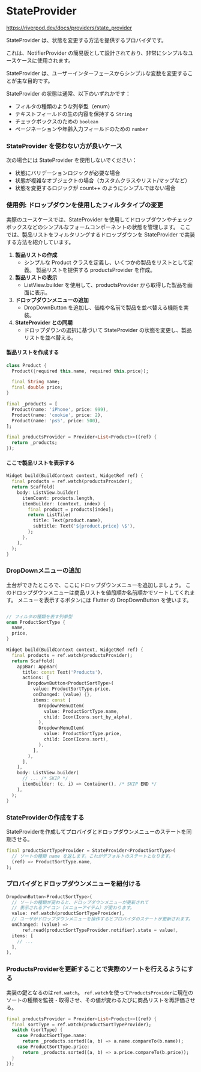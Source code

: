 
# StateProvider

https://riverpod.dev/docs/providers/state_provider

StateProvider は、状態を変更する方法を提供するプロバイダです。

これは、NotifierProvider の簡易版として設計されており、非常にシンプルなユースケースに使用されます。

StateProvider は、ユーザーインターフェースからシンプルな変数を変更することが主な目的です。

StateProvider の状態は通常、以下のいずれかです：

- フィルタの種類のような列挙型（enum）
- テキストフィールドの生の内容を保持する `String`
- チェックボックスのための `boolean`
- ページネーションや年齢入力フィールドのための `number`

### StateProvider を使わない方が良いケース

次の場合には StateProvider を使用しないでください：

- 状態にバリデーションロジックが必要な場合
- 状態が複雑なオブジェクトの場合（カスタムクラスやリスト/マップなど）
- 状態を変更するロジックが count++ のようにシンプルではない場合

### 使用例: ドロップダウンを使用したフィルタタイプの変更

実際のユースケースでは、StateProvider を使用してドロップダウンやチェックボックスなどのシンプルなフォームコンポーネントの状態を管理します。
ここでは、製品リストをフィルタリングするドロップダウンを StateProvider で実装する方法を紹介しています。

1. **製品リストの作成**
    - シンプルな Product クラスを定義し、いくつかの製品をリストとして定義。
        製品リストを提供する productsProvider を作成。
1. **製品リストの表示**
    - ListView.builder を使用して、productsProvider から取得した製品を画面に表示。
1. **ドロップダウンメニューの追加**
    - DropDownButton を追加し、価格や名前で製品を並べ替える機能を実装。
1. **StateProvider との同期**
    - ドロップダウンの選択に基づいて StateProvider の状態を変更し、製品リストを並べ替える。

#### 製品リストを作成する

```dart
class Product {
  Product({required this.name, required this.price});

  final String name;
  final double price;
}

final _products = [
  Product(name: 'iPhone', price: 999),
  Product(name: 'cookie', price: 2),
  Product(name: 'ps5', price: 500),
];

final productsProvider = Provider<List<Product>>((ref) {
  return _products;
});
```

#### ここで製品リストを表示する

```dart
Widget build(BuildContext context, WidgetRef ref) {
  final products = ref.watch(productsProvider);
  return Scaffold(
    body: ListView.builder(
      itemCount: products.length,
      itemBuilder: (context, index) {
        final product = products[index];
        return ListTile(
          title: Text(product.name),
          subtitle: Text('${product.price} \$'),
        );
      },
    ),
  );
}
```

### DropDownメニューの追加

土台ができたところで、ここにドロップダウンメニューを追加しましょう。 このドロップダウンメニューは商品リストを値段順か名前順かでソートしてくれます。 メニューを表示するボタンには Flutter の DropDownButton を使います。

```dart

// フィルタの種類を表す列挙型
enum ProductSortType {
  name,
  price,
}

Widget build(BuildContext context, WidgetRef ref) {
  final products = ref.watch(productsProvider);
  return Scaffold(
    appBar: AppBar(
      title: const Text('Products'),
      actions: [
        DropdownButton<ProductSortType>(
          value: ProductSortType.price,
          onChanged: (value) {},
          items: const [
            DropdownMenuItem(
              value: ProductSortType.name,
              child: Icon(Icons.sort_by_alpha),
            ),
            DropdownMenuItem(
              value: ProductSortType.price,
              child: Icon(Icons.sort),
            ),
          ],
        ),
      ],
    ),
    body: ListView.builder(
      // ... /* SKIP */
      itemBuilder: (c, i) => Container(), /* SKIP END */
    ),
  );
}
```

### StateProviderの作成をする

StateProviderを作成してプロバイダとドロップダウンメニューのステートを同期させる。

```dart
final productSortTypeProvider = StateProvider<ProductSortType>(
  // ソートの種類 name を返します。これがデフォルトのステートとなります。
  (ref) => ProductSortType.name,
);
```

### プロバイダとドロップダウンメニューを紐付ける

```dart
DropdownButton<ProductSortType>(
  // ソートの種類が変わると、ドロップダウンメニューが更新されて
  // 表示されるアイコン（メニューアイテム）が変わります。
  value: ref.watch(productSortTypeProvider),
  // ユーザがドロップダウンメニューを操作するとプロバイダのステートが更新されます。
  onChanged: (value) =>
      ref.read(productSortTypeProvider.notifier).state = value!,
  items: [
    // ...
  ],
),
```

### ProductsProviderを更新することで実際のソートを行えるようにする

実装の鍵となるのは`ref.watch`。
`ref.watch`を使って`ProductsProvider`に現在のソートの種類を監視・取得させ、その値が変わるたびに商品リストを再評価させる。

```dart
final productsProvider = Provider<List<Product>>((ref) {
  final sortType = ref.watch(productSortTypeProvider);
  switch (sortType) {
    case ProductSortType.name:
      return _products.sorted((a, b) => a.name.compareTo(b.name));
    case ProductSortType.price:
      return _products.sorted((a, b) => a.price.compareTo(b.price));
  }
});
```
